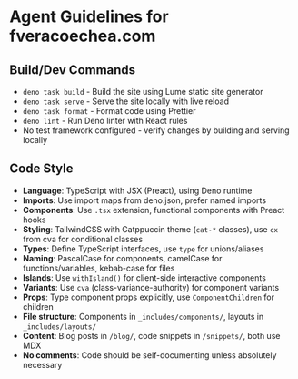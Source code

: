 # Agent Guidelines for fveracoechea.com

## Build/Dev Commands

- `deno task build` - Build the site using Lume static site generator
- `deno task serve` - Serve the site locally with live reload
- `deno task format` - Format code using Prettier
- `deno lint` - Run Deno linter with React rules
- No test framework configured - verify changes by building and serving locally

## Code Style

- **Language**: TypeScript with JSX (Preact), using Deno runtime
- **Imports**: Use import maps from deno.json, prefer named imports
- **Components**: Use `.tsx` extension, functional components with Preact hooks
- **Styling**: TailwindCSS with Catppuccin theme (`cat-*` classes), use `cx` from cva for conditional classes
- **Types**: Define TypeScript interfaces, use `type` for unions/aliases
- **Naming**: PascalCase for components, camelCase for functions/variables, kebab-case for files
- **Islands**: Use `withIsland()` for client-side interactive components
- **Variants**: Use `cva` (class-variance-authority) for component variants
- **Props**: Type component props explicitly, use `ComponentChildren` for children
- **File structure**: Components in `_includes/components/`, layouts in `_includes/layouts/`
- **Content**: Blog posts in `/blog/`, code snippets in `/snippets/`, both use MDX
- **No comments**: Code should be self-documenting unless absolutely necessary
